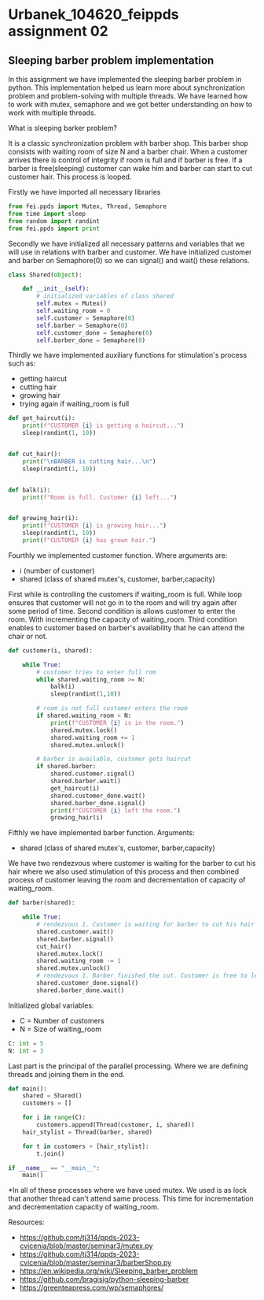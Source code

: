 # Urbanek_104620_feippds assignment 02
## Sleeping barber problem implementation

In this assignment we have implemented the sleeping barber problem in python.
This implementation helped us learn more about synchronization problem and problem-solving
with multiple threads. We have learned how to work with mutex, semaphore and we got
better understanding on how to work with multiple threads.

What is sleeping barker problem?

It is a classic synchronization problem with barber shop. This barber shop consists with
waiting room of size N and a barber chair. When a customer arrives there is control of 
integrity if room is full and if barber is free. If a barber is free(sleeping) customer can
wake him and barber can start to cut customer hair. This process is looped. 


Firstly we have imported all necessary libraries
```python
from fei.ppds import Mutex, Thread, Semaphore
from time import sleep
from random import randint
from fei.ppds import print
```


Secondly we have initialized all necessary patterns and variables that we will use
in relations with barber and customer. We have initialized customer and barber on Semaphore(0) so 
we can signal() and wait() these relations.
```python
class Shared(object):

    def __init__(self):
        # initialized variables of class shared
        self.mutex = Mutex()
        self.waiting_room = 0
        self.customer = Semaphore(0)
        self.barber = Semaphore(0)
        self.customer_done = Semaphore(0)
        self.barber_done = Semaphore(0)
```

Thirdly we have implemented auxiliary functions for stimulation's process such as:
- getting haircut
- cutting hair
- growing hair
- trying again if waiting_room is full

```python
def get_haircut(i):
    print(f"CUSTOMER {i} is getting a haircut...")
    sleep(randint(1, 10))


def cut_hair():
    print("\nBARBER is cutting hair...\n")
    sleep(randint(1, 10))


def balk(i):
    print(f"Room is full. Customer {i} left...")


def growing_hair(i):
    print(f"CUSTOMER {i} is growing hair...")
    sleep(randint(1, 10))
    print(f"CUSTOMER {i} has grown hair.")
```

Fourthly we implemented customer function. 
Where arguments are:
- i (number of customer)
- shared (class of shared mutex's, customer, barber,capacity)

First while is controlling the customers if waiting_room is full. While loop
ensures that customer will not go in to the room and will try again after some period of time.
Second condition is allows customer to enter the room. With incrementing the capacity of waiting_room.
Third condition enables to customer based on barber's availability that he can attend the chair or not.
```python
def customer(i, shared):

    while True:
        # customer tries to enter full rom
        while shared.waiting_room >= N:
            balk(i)
            sleep(randint(1,10))

        # room is not full customer enters the room
        if shared.waiting_room < N:
            print(f"CUSTOMER {i} is in the room.")
            shared.mutex.lock()
            shared.waiting_room += 1
            shared.mutex.unlock()

        # barber is available, customer gets haircut
        if shared.barber:
            shared.customer.signal()
            shared.barber.wait()
            get_haircut(i)
            shared.customer_done.wait()
            shared.barber_done.signal()
            print(f"CUSTOMER {i} left the room.")
            growing_hair(i)
```

Fifthly we have implemented barber function.
Arguments:
- shared (class of shared mutex's, customer, barber,capacity)

We have two rendezvous where customer is waiting for the barber to cut his hair where we
also used stimulation of this process and then combined process of customer leaving the room
and decrementation of capacity of waiting_room. 
```python
def barber(shared):

    while True:
        # rendezvous 1. Customer is waiting for barber to cut his hair
        shared.customer.wait()
        shared.barber.signal()
        cut_hair()
        shared.mutex.lock()
        shared.waiting_room -= 1
        shared.mutex.unlock()
        # rendezvous 1. Barber finished the cut. Customer is free to leave
        shared.customer_done.signal()
        shared.barber_done.wait()
```

Initialized global variables:
- C = Number of customers
- N = Size of waiting_room
```python
C: int = 5
N: int = 3
```

Last part is the principal of the parallel processing. Where we are defining threads and joining them in the end.
```python
def main():
    shared = Shared()
    customers = []

    for i in range(C):
        customers.append(Thread(customer, i, shared))
    hair_stylist = Thread(barber, shared)

    for t in customers + [hair_stylist]:
        t.join()

if __name__ == "__main__":
    main()
```

*In all of these processes where we have used mutex. We used is as lock that another thread can't
attend same process. This time for incrementation and decrementation capacity of waiting_room.


Resources:
- https://github.com/tj314/ppds-2023-cvicenia/blob/master/seminar3/mutex.py
- https://github.com/tj314/ppds-2023-cvicenia/blob/master/seminar3/barberShop.py
- https://en.wikipedia.org/wiki/Sleeping_barber_problem
- https://github.com/bragisig/python-sleeping-barber
- https://greenteapress.com/wp/semaphores/